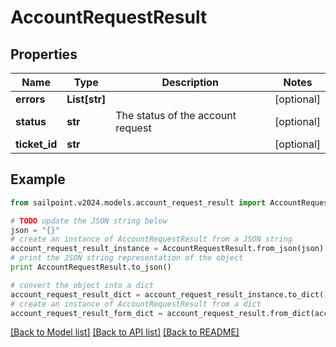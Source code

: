 # AccountRequestResult


## Properties

Name | Type | Description | Notes
------------ | ------------- | ------------- | -------------
**errors** | **List[str]** |  | [optional] 
**status** | **str** | The status of the account request | [optional] 
**ticket_id** | **str** |  | [optional] 

## Example

```python
from sailpoint.v2024.models.account_request_result import AccountRequestResult

# TODO update the JSON string below
json = "{}"
# create an instance of AccountRequestResult from a JSON string
account_request_result_instance = AccountRequestResult.from_json(json)
# print the JSON string representation of the object
print AccountRequestResult.to_json()

# convert the object into a dict
account_request_result_dict = account_request_result_instance.to_dict()
# create an instance of AccountRequestResult from a dict
account_request_result_form_dict = account_request_result.from_dict(account_request_result_dict)
```
[[Back to Model list]](../README.md#documentation-for-models) [[Back to API list]](../README.md#documentation-for-api-endpoints) [[Back to README]](../README.md)


